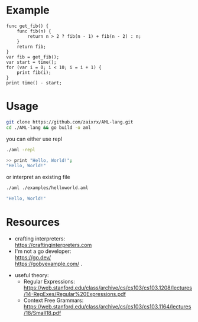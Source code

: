 # Example

```aml
func get_fib() {
    func fib(n) {
        return n > 2 ? fib(n - 1) + fib(n - 2) : n;
    }
    return fib;
}
var fib = get_fib();
var start = time();
for (var i = 0; i < 10; i = i + 1) {
    print fib(i);
}
print time() - start;
```

# Usage

```bash
git clone https://github.com/zaixrx/AML-lang.git
cd ./AML-lang && go build -o aml
```

you can either use repl
```bash
./aml -repl

>> print "Hello, World!";
"Hello, World!"
```

or interpret an existing file
```bash
./aml ./examples/helloworld.aml

"Hello, World!"
```

# Resources
- crafting interpreters: \
    https://craftinginterpreters.com
- I'm not a go developer: \
    https://go.dev/ \
    https://gobyexample.com/
	.
* useful theory:
    - Regular Expressions: \
        https://web.stanford.edu/class/archive/cs/cs103/cs103.1208/lectures/14-RegExes/Regular%20Expressions.pdf
    - Context Free Grammars: \
        https://web.stanford.edu/class/archive/cs/cs103/cs103.1164/lectures/18/Small18.pdf
